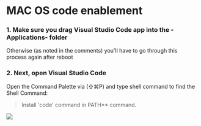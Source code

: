 # MAC OS code enablement 

### 1. Make sure you drag Visual Studio Code app into the -Applications- folder

Otherwise (as noted in the comments) you'll have to go through this process again after reboot

### 2. Next, open Visual Studio Code

Open the Command Palette via (⇧⌘P) and type shell command to find the Shell Command:

> Install 'code' command in PATH** command.

![](https://i.stack.imgur.com/3gYHb.png)


